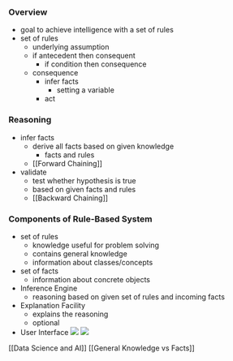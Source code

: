 ### Overview
+ goal to achieve intelligence with a set of rules
+ set of rules
	+ underlying assumption
	+ if antecedent then consequent
		+ if condition then consequence
	+ consequence
		+ infer facts
			+ setting a variable
		+ act

### Reasoning
+ infer facts
	+ derive all facts based on given knowledge
		+ facts and rules
	+ [[Forward Chaining]]
+ validate 
	+ test whether hypothesis is true
	+ based on given facts and rules
	+ [[Backward Chaining]]

### Components of Rule-Based System
+ set of rules
	+ knowledge useful for problem solving
	+ contains general knowledge
	+ information about classes/concepts
+ set of facts
	+ information about concrete objects
+ Inference Engine
	+ reasoning based on given set of rules and incoming facts
+ Explanation Facility
	+ explains the reasoning
	+ optional
+ User Interface
![](../../z_images/Pasted%20image%2020220331093929.png)
![](../../z_images/Pasted%20image%2020220331093939.png)

[[Data Science and AI]] [[General Knowledge vs Facts]]
